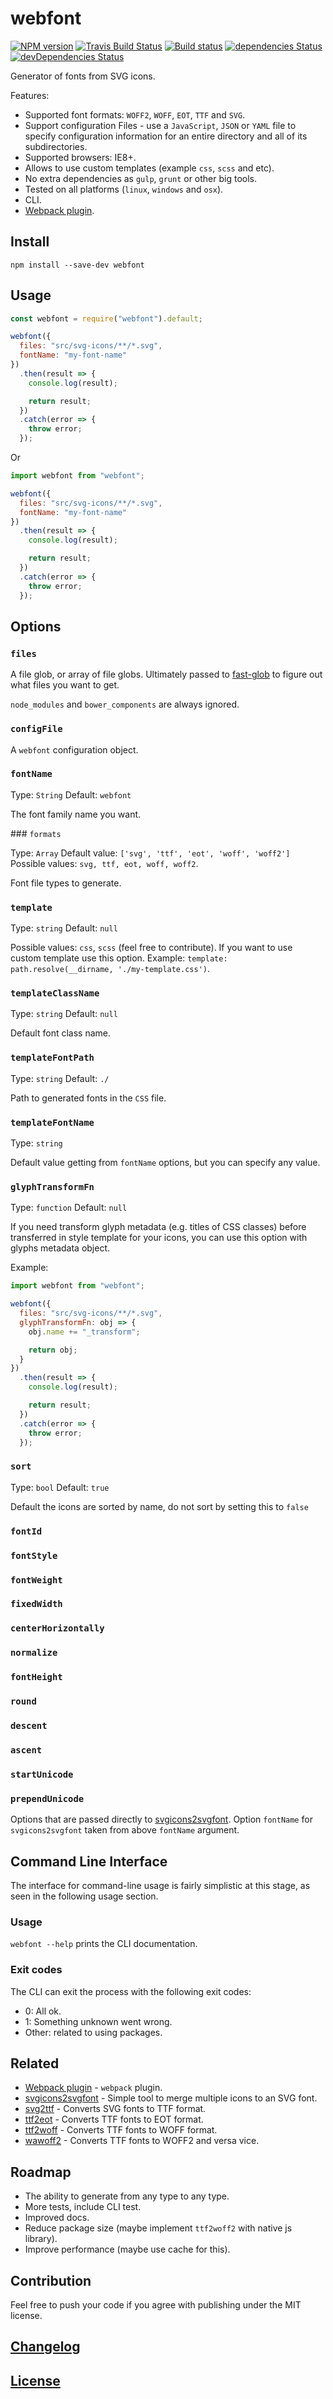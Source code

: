 # webfont

[![NPM version](https://img.shields.io/npm/v/webfont.svg)](https://www.npmjs.org/package/webfont)
[![Travis Build Status](https://img.shields.io/travis/itgalaxy/webfont/master.svg?label=build)](https://travis-ci.org/itgalaxy/webfont)
[![Build status](https://ci.appveyor.com/api/projects/status/a8absovr2r44w1oc?svg=true)](https://ci.appveyor.com/project/evilebottnawi/webfont)
[![dependencies Status](https://david-dm.org/itgalaxy/webfont/status.svg)](https://david-dm.org/itgalaxy/webfont)
[![devDependencies Status](https://david-dm.org/itgalaxy/webfont/dev-status.svg)](https://david-dm.org/itgalaxy/webfont?type=dev)

Generator of fonts from SVG icons.

Features:

- Supported font formats: `WOFF2`, `WOFF`, `EOT`, `TTF` and `SVG`.
- Support configuration Files - use a `JavaScript`, `JSON` or `YAML` file to specify configuration information for an entire directory and all of its subdirectories.
- Supported browsers: IE8+.
- Allows to use custom templates (example `css`, `scss` and etc).
- No extra dependencies as `gulp`, `grunt` or other big tools.
- Tested on all platforms (`linux`, `windows` and `osx`).
- CLI.
- [Webpack plugin](https://github.com/itgalaxy/webfont-webpack-plugin).

## Install

```shell
npm install --save-dev webfont
```

## Usage

```js
const webfont = require("webfont").default;

webfont({
  files: "src/svg-icons/**/*.svg",
  fontName: "my-font-name"
})
  .then(result => {
    console.log(result);

    return result;
  })
  .catch(error => {
    throw error;
  });
```

Or

```js
import webfont from "webfont";

webfont({
  files: "src/svg-icons/**/*.svg",
  fontName: "my-font-name"
})
  .then(result => {
    console.log(result);

    return result;
  })
  .catch(error => {
    throw error;
  });
```

## Options

### `files`

A file glob, or array of file globs.
Ultimately passed to [fast-glob](https://github.com/mrmlnc/fast-glob) to figure out what files you want to get.

`node_modules` and `bower_components` are always ignored.

### `configFile`

A `webfont` configuration object.

### `fontName`

Type: `String`
Default: `webfont`

The font family name you want.

### `formats`

Type: `Array`
Default value: `['svg', 'ttf', 'eot', 'woff', 'woff2']`
Possible values: `svg, ttf, eot, woff, woff2`.

Font file types to generate.

### `template`

Type: `string`
Default: `null`

Possible values: `css`, `scss` (feel free to contribute). If you want to use custom template use this option.
Example: `template: path.resolve(__dirname, './my-template.css')`.

### `templateClassName`

Type: `string`
Default: `null`

Default font class name.

### `templateFontPath`

Type: `string`
Default: `./`

Path to generated fonts in the `CSS` file.

### `templateFontName`

Type: `string`

Default value getting from `fontName` options, but you can specify any value.

### `glyphTransformFn`

Type: `function`
Default: `null`

If you need transform glyph metadata (e.g. titles of CSS classes) before transferred in style template for your icons, you can use this option with glyphs metadata object.

Example:

```js
import webfont from "webfont";

webfont({
  files: "src/svg-icons/**/*.svg",
  glyphTransformFn: obj => {
    obj.name += "_transform";

    return obj;
  }
})
  .then(result => {
    console.log(result);

    return result;
  })
  .catch(error => {
    throw error;
  });
```

### `sort`

Type: `bool`
Default: `true`

Default the icons are sorted by name, do not sort by setting this to `false`

### `fontId`

### `fontStyle`

### `fontWeight`

### `fixedWidth`

### `centerHorizontally`

### `normalize`

### `fontHeight`

### `round`

### `descent`

### `ascent`

### `startUnicode`

### `prependUnicode`

Options that are passed directly to [svgicons2svgfont](https://github.com/nfroidure/svgicons2svgfont).
Option `fontName` for `svgicons2svgfont` taken from above `fontName` argument.

## Command Line Interface

The interface for command-line usage is fairly simplistic at this stage, as seen in the following usage section.

### Usage

`webfont --help` prints the CLI documentation.

### Exit codes

The CLI can exit the process with the following exit codes:

- 0: All ok.
- 1: Something unknown went wrong.
- Other: related to using packages.

## Related

- [Webpack plugin](https://github.com/itgalaxy/webfont-webpack-plugin) - `webpack` plugin.
- [svgicons2svgfont](https://github.com/nfroidure/svgicons2svgfont) - Simple tool to merge multiple icons to an SVG font.
- [svg2ttf](https://github.com/fontello/svg2ttf) - Converts SVG fonts to TTF format.
- [ttf2eot](https://github.com/fontello/ttf2eot) - Converts TTF fonts to EOT format.
- [ttf2woff](https://github.com/fontello/ttf2woff) - Converts TTF fonts to WOFF format.
- [wawoff2](https://github.com/fontello/wawoff2) - Converts TTF fonts to WOFF2 and versa vice.

## Roadmap

- The ability to generate from any type to any type.
- More tests, include CLI test.
- Improved docs.
- Reduce package size (maybe implement `ttf2woff2` with native js library).
- Improve performance (maybe use cache for this).

## Contribution

Feel free to push your code if you agree with publishing under the MIT license.

## [Changelog](CHANGELOG.md)

## [License](LICENSE)
